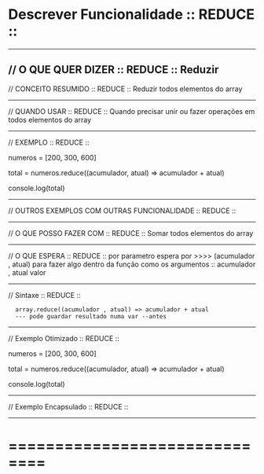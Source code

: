 # Descrever Funcionalidade :: REDUCE ::

--------------------------------------

// O QUE QUER DIZER  :: REDUCE  ::
       Reduzir
--------------------------------------

// CONCEITO RESUMIDO :: REDUCE ::
Reduzir todos elementos do array

--------------------------------------

// QUANDO USAR  :: REDUCE ::
      Quando precisar unir ou fazer operações em todos elementos do array

--------------------------------------

// EXEMPLO :: REDUCE ::

numeros = [200, 300, 600]

total = numeros.reduce((acumulador, atual) => acumulador + atual)

console.log(total)      

--------------------------------------

// OUTROS EXEMPLOS COM OUTRAS FUNCIONALIDADE :: REDUCE ::


--------------------------------------

// O QUE POSSO FAZER COM :: REDUCE ::
      Somar todos elementos do array

--------------------------------------

// O QUE ESPERA :: REDUCE :: 
     por parametro espera por >>>> (acumulador , atual) 
     para fazer algo dentro da função como os argumentos :: acumulador , atual valor

--------------------------------------

// Sintaxe :: REDUCE ::
      
      array.reduce((acumulador , atual) => acumulador + atual
      --- pode guardar resultado numa var --antes

--------------------------------------

// Exemplo Otimizado :: REDUCE ::

numeros = [200, 300, 600]

total = numeros.reduce((acumulador, atual) => acumulador + atual)

console.log(total)

--------------------------------------

// Exemplo Encapsulado :: REDUCE ::


--------------------------------------





# ==============================

